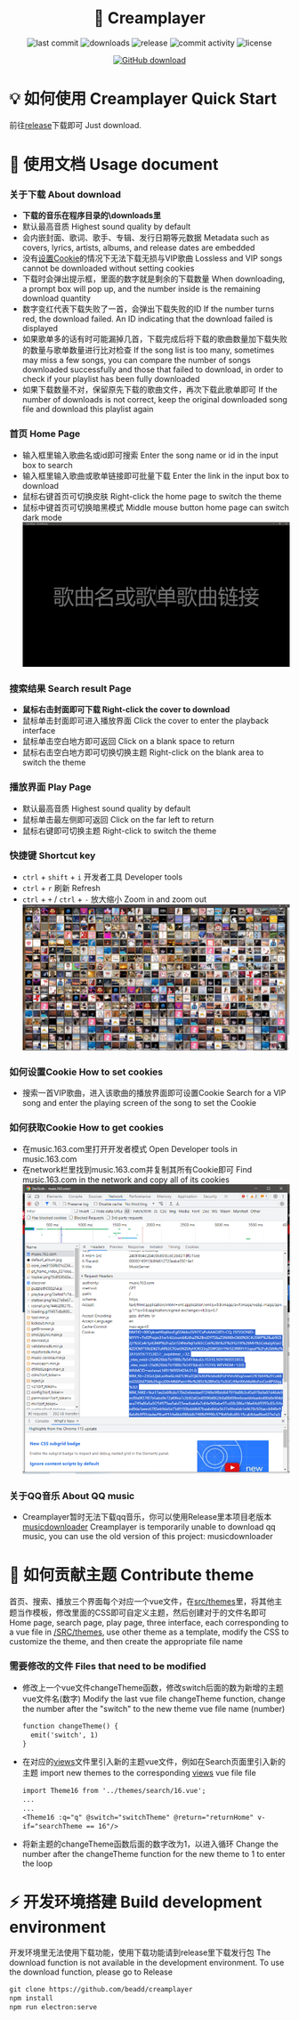 <h1 align="center">🎵 Creamplayer</h1>

<p align="center">
<img src="https://img.shields.io/github/last-commit/beadd/musicdownloader.svg?style=flat" alt="last commit">
<img src="https://img.shields.io/github/downloads/beadd/musicdownloader/total?style=flat" alt="downloads">
<img src="https://img.shields.io/github/v/release/beadd/musicdownloader?style=flat" alt="release">
<img src="https://img.shields.io/github/commit-activity/y/beadd/musicdownloader?style=flat" alt="commit activity">
<img src="https://img.shields.io/badge/license-MIT-blue.svg?longCache=true&style=flat" alt="license">
</p>

<p align="center">
<a href="https://github.com/beadd/creamplayer/releases/latest"><img src="https://raw.githubusercontent.com/Beadd/MusicDownloader/main/images/download_github.png" alt="GitHub download" width=""></a>
</p>

# 💡 如何使用 Creamplayer Quick Start
前往[release](https://github.com/beadd/creamplayer/releases/latest)下载即可 Just download.

# 📖 使用文档 Usage document

### 关于下载 About download
- **下载的音乐在程序目录的\downloads里**
- 默认最高音质 Highest sound quality by default
- 会内嵌封面、歌词、歌手、专辑、发行日期等元数据 Metadata such as covers, lyrics, artists, albums, and release dates are embedded
- 没有[设置Cookie](#%E5%A6%82%E4%BD%95%E8%AE%BE%E7%BD%AEcookie-how-to-set-cookies)的情况下无法下载无损与VIP歌曲 Lossless and VIP songs cannot be downloaded without setting cookies
- 下载时会弹出提示框，里面的数字就是剩余的下载数量 When downloading, a prompt box will pop up, and the number inside is the remaining download quantity
- 数字变红代表下载失败了一首，会弹出下载失败的ID If the number turns red, the download failed. An ID indicating that the download failed is displayed
- 如果歌单多的话有时可能漏掉几首，下载完成后将下载的歌曲数量加下载失败的数量与歌单数量进行比对检查 If the song list is too many, sometimes may miss a few songs, you can compare the number of songs downloaded successfully and those that failed to download, in order to check if your playlist has been fully downloaded
- 如果下载数量不对，保留原先下载的歌曲文件，再次下载此歌单即可 If the number of downloads is not correct, keep the original downloaded song file and download this playlist again


### 首页 Home Page
- 输入框里输入歌曲名或id即可搜索 Enter the song name or id in the input box to search
- 输入框里输入歌曲或歌单链接即可批量下载 Enter the link in the input box to download
- 鼠标右键首页可切换皮肤 Right-click the home page to switch the theme
- 鼠标中键首页可切换暗黑模式 Middle mouse button home page can switch dark mode
![](https://raw.githubusercontent.com/Beadd/Creamplayer/main/images/home.png)

### 搜索结果 Search result Page
- **鼠标右击封面即可下载 Right-click the cover to download**
- 鼠标单击封面即可进入播放界面 Click the cover to enter the playback interface
- 鼠标单击空白地方即可返回 Click on a blank space to return
- 鼠标右击空白地方即可切换切换主题 Right-click on the blank area to switch the theme

### 播放界面 Play Page
- 默认最高音质 Highest sound quality by default
- 鼠标单击最左侧即可返回 Click on the far left to return
- 鼠标右键即可切换主题 Right-click to switch the theme

### 快捷键 Shortcut key
- `ctrl` + `shift` + `i` 开发者工具 Developer tools
- `ctrl` + `r` 刷新 Refresh
- `ctrl` + `+` / `ctrl` + `-` 放大缩小 Zoom in and zoom out
![](https://raw.githubusercontent.com/Beadd/Creamplayer/main/images/search.png)

### 如何设置Cookie How to set cookies
- 搜索一首VIP歌曲，进入该歌曲的播放界面即可设置Cookie Search for a VIP song and enter the playing screen of the song to set the Cookie

### 如何获取Cookie How to get cookies
- 在music.163.com里打开开发者模式 Open Developer tools in music.163.com
- 在network栏里找到music.163.com并复制其所有Cookie即可 Find music.163.com in the network and copy all of its cookies
![](https://raw.githubusercontent.com/Beadd/Creamplayer/main/images/cookie.png)

### 关于QQ音乐 About QQ music
- Creamplayer暂时无法下载qq音乐，你可以使用Release里本项目老版本[musicdownloader](https://github.com/Beadd/Creamplayer/releases/tag/v2.6.1) Creamplayer is temporarily unable to download qq music, you can use the old version of this project: musicdownloader

# 🎨 如何贡献主题 Contribute theme
首页、搜索、播放三个界面每个对应一个vue文件，在[src/themes](https://github.com/Beadd/Creamplayer/tree/main/src/themes)里，将其他主题当作模板，修改里面的CSS即可自定义主题，然后创建对于的文件名即可 Home page, search page, play page, three interface, each corresponding to a vue file in [/SRC/themes](https://github.com/Beadd/Creamplayer/tree/main/src/themes), use other theme as a template, modify the CSS to customize the theme, and then create the appropriate file name

### 需要修改的文件 Files that need to be modified
- 修改上一个vue文件changeTheme函数，修改switch后面的数为新增的主题vue文件名(数字) Modify the last vue file changeTheme function, change the number after the "switch" to the new theme vue file name (number)
  ```
  function changeTheme() {
    emit('switch', 1)
  }
  ```
- 在对应的[views](https://github.com/Beadd/Creamplayer/tree/main/src/views)文件里引入新的主题vue文件，例如在Search页面里引入新的主题 import new themes to the corresponding [views](https://github.com/Beadd/Creamplayer/tree/main/src/views) vue file file
  ```
  import Theme16 from '../themes/search/16.vue';
  ...
  ...
  <Theme16 :q="q" @switch="switchTheme" @return="returnHome" v-if="searchTheme == 16"/>
  ```
- 将新主题的changeTheme函数后面的数字改为1，以进入循环 Change the number after the changeTheme function for the new theme to 1 to enter the loop

# ⚡ 开发环境搭建 Build development environment
开发环境里无法使用下载功能，使用下载功能请到release里下载发行包 The download function is not available in the development environment. To use the download function, please go to Release
```
git clone https://github.com/beadd/creamplayer
npm install
npm run electron:serve
```
